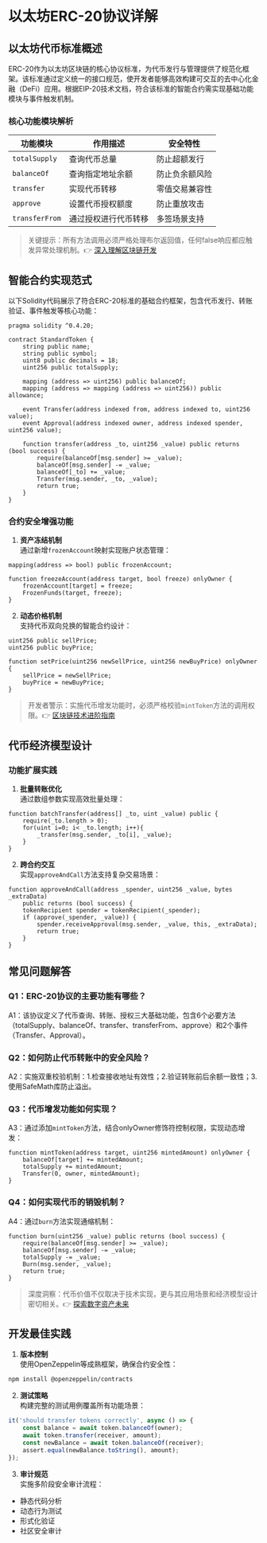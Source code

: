 # 以太坊ERC-20协议详解

## 以太坊代币标准概述

ERC-20作为以太坊区块链的核心协议标准，为代币发行与管理提供了规范化框架。该标准通过定义统一的接口规范，使开发者能够高效构建可交互的去中心化金融（DeFi）应用。根据EIP-20技术文档，符合该标准的智能合约需实现基础功能模块与事件触发机制。

### 核心功能模块解析

| 功能模块       | 作用描述                           | 安全特性                 |
|----------------|------------------------------------|--------------------------|
| `totalSupply`  | 查询代币总量                       | 防止超额发行             |
| `balanceOf`    | 查询指定地址余额                   | 防止负余额风险           |
| `transfer`     | 实现代币转移                       | 零值交易兼容性           |
| `approve`      | 设置代币授权额度                   | 防止重放攻击             |
| `transferFrom` | 通过授权进行代币转移               | 多签场景支持             |

> 关键提示：所有方法调用必须严格处理布尔返回值，任何false响应都应触发异常处理机制。👉 [深入理解区块链开发](https://bit.ly/okx_welcome)

## 智能合约实现范式

以下Solidity代码展示了符合ERC-20标准的基础合约框架，包含代币发行、转账验证、事件触发等核心功能：

```solidity
pragma solidity ^0.4.20;

contract StandardToken {
    string public name;
    string public symbol;
    uint8 public decimals = 18;
    uint256 public totalSupply;
    
    mapping (address => uint256) public balanceOf;
    mapping (address => mapping (address => uint256)) public allowance;
    
    event Transfer(address indexed from, address indexed to, uint256 value);
    event Approval(address indexed owner, address indexed spender, uint256 value);
    
    function transfer(address _to, uint256 _value) public returns (bool success) {
        require(balanceOf[msg.sender] >= _value);
        balanceOf[msg.sender] -= _value;
        balanceOf[_to] += _value;
        Transfer(msg.sender, _to, _value);
        return true;
    }
}
```

### 合约安全增强功能

1. **资产冻结机制**  
通过新增`frozenAccount`映射实现账户状态管理：
```solidity
mapping(address => bool) public frozenAccount;

function freezeAccount(address target, bool freeze) onlyOwner {
    frozenAccount[target] = freeze;
    FrozenFunds(target, freeze);
}
```

2. **动态价格机制**  
支持代币双向兑换的智能合约设计：
```solidity
uint256 public sellPrice;
uint256 public buyPrice;

function setPrice(uint256 newSellPrice, uint256 newBuyPrice) onlyOwner {
    sellPrice = newSellPrice;
    buyPrice = newBuyPrice;
}
```

> 开发者警示：实施代币增发功能时，必须严格校验`mintToken`方法的调用权限。👉 [区块链技术进阶指南](https://bit.ly/okx_welcome)

## 代币经济模型设计

### 功能扩展实践

1. **批量转账优化**  
通过数组参数实现高效批量处理：
```solidity
function batchTransfer(address[] _to, uint _value) public {
    require(_to.length > 0);
    for(uint i=0; i< _to.length; i++){
        _transfer(msg.sender, _to[i], _value);
    }
}
```

2. **跨合约交互**  
实现`approveAndCall`方法支持复杂交易场景：
```solidity
function approveAndCall(address _spender, uint256 _value, bytes _extraData)
    public returns (bool success) {
    tokenRecipient spender = tokenRecipient(_spender);
    if (approve(_spender, _value)) {
        spender.receiveApproval(msg.sender, _value, this, _extraData);
        return true;
    }
}
```

## 常见问题解答

### Q1：ERC-20协议的主要功能有哪些？
A1：该协议定义了代币查询、转账、授权三大基础功能，包含6个必要方法（totalSupply、balanceOf、transfer、transferFrom、approve）和2个事件（Transfer、Approval）。

### Q2：如何防止代币转账中的安全风险？
A2：实施双重校验机制：1.检查接收地址有效性；2.验证转账前后余额一致性；3.使用SafeMath库防止溢出。

### Q3：代币增发功能如何实现？
A3：通过添加`mintToken`方法，结合onlyOwner修饰符控制权限，实现动态增发：
```solidity
function mintToken(address target, uint256 mintedAmount) onlyOwner {
    balanceOf[target] += mintedAmount;
    totalSupply += mintedAmount;
    Transfer(0, owner, mintedAmount);
}
```

### Q4：如何实现代币的销毁机制？
A4：通过`burn`方法实现通缩机制：
```solidity
function burn(uint256 _value) public returns (bool success) {
    require(balanceOf[msg.sender] >= _value);
    balanceOf[msg.sender] -= _value;
    totalSupply -= _value;
    Burn(msg.sender, _value);
    return true;
}
```

> 深度洞察：代币价值不仅取决于技术实现，更与其应用场景和经济模型设计密切相关。👉 [探索数字资产未来](https://bit.ly/okx_welcome)

## 开发最佳实践

1. **版本控制**  
使用OpenZeppelin等成熟框架，确保合约安全性：
```bash
npm install @openzeppelin/contracts
```

2. **测试策略**  
构建完整的测试用例覆盖所有功能场景：
```javascript
it('should transfer tokens correctly', async () => {
    const balance = await token.balanceOf(owner);
    await token.transfer(receiver, amount);
    const newBalance = await token.balanceOf(receiver);
    assert.equal(newBalance.toString(), amount);
});
```

3. **审计规范**  
实施多阶段安全审计流程：
- 静态代码分析
- 动态行为测试
- 形式化验证
- 社区安全审计
